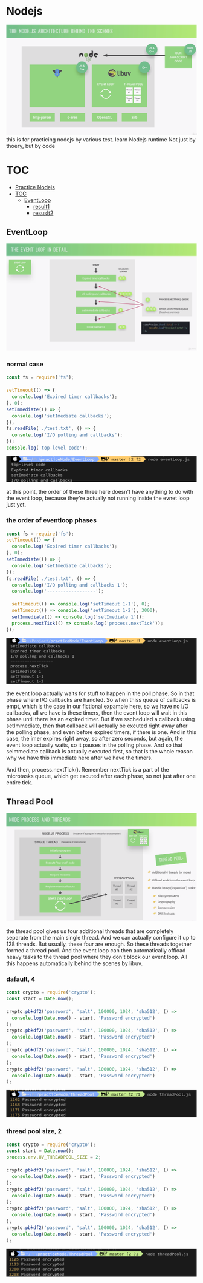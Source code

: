 # Nodejs

![nodejs-architecture](./image/nodejs-architecture.png)
this is for practicing nodejs by various test.
learn Nodejs runtime Not just by thoery, but by code

# TOC

- [Practice Nodejs](#practice-nodejs)
- [TOC](#toc)
  - [EventLoop](#eventloop)
    - [result1](#result1)
    - [resuslt2](#resuslt2)

## EventLoop

![eventloop order of phases](./image/eventloop-phases.png)

### normal case

```javascript
const fs = require('fs');

setTimeout(() => {
  console.log('Expired timer callbacks');
}, 0);
setImmediate(() => {
  console.log('setImediate callbacks');
});
fs.readFile('./test.txt', () => {
  console.log('I/O polling and callbacks');
});
console.log('top-level code');
```

![eventloop-result1](./image/eventloop-result1.png)

at this point, the order of these three here doesn't have anything to do with the event loop, because they're actually not running inside the evnet loop just yet.

### the order of eventloop phases

```javascript
const fs = require('fs');
setTimeout(() => {
  console.log('Expired timer callbacks');
}, 0);
setImmediate(() => {
  console.log('setImediate callbacks');
});
fs.readFile('./test.txt', () => {
  console.log('I/O polling and callbacks 1');
  console.log('------------------');

  setTimeout(() => console.log('setTimeout 1-1'), 0);
  setTimeout(() => console.log('setTimeout 1-2'), 3000);
  setImmediate(() => console.log('setImediate 1'));
  process.nextTick(() => console.log('process.nextTick'));
});
```

![eventloop-result2](./image/eventloop-result2.png)

the event loop actually waits for stuff to happen in the poll phase. So in that phase where I/O callbacks are handled. So when thiss queue of callbacks is empt, which is the case in our fictional expample here, so we have no I/O callbacks, all we have is these timers, then the event loop will wait in this phase until there iss an expired timer. But if we sscheduled a callback using setImmediate, then that callback will actually be excuted right away after the polling phase, and even before expired timers, if there is one. And in this case, the imer expires right away, so after zero seconds, but again, the event loop actually waits, so it pauses in the polling phase. And so that seImmediate callback is actually executed first, so that is the whole reason why we have this immediate here after we have the timers.

And then, process.nextTick(). Remember nextTick is a part of the microtasks queue, which get excuted after each phase, so not just after one entire tick.

## Thread Pool

![node-process-thread](./image/node-process-thread.png)

the thread pool gives us four additional threads that are completely separate from the main single thread. And we can actually configure it up to 128 threads. But usually, these four are enough. So these threads together formed a thread pool. And the event loop can then automatically offload heavy tasks to the thread pool where they don't block our event loop. All this happens automatically behind the scenes by libuv.

### dafault, 4

```javascript
const crypto = require('crypto');
const start = Date.now();

crypto.pbkdf2('password', 'salt', 100000, 1024, 'sha512', () =>
  console.log(Date.now() - start, 'Password encrypted')
);
crypto.pbkdf2('password', 'salt', 100000, 1024, 'sha512', () =>
  console.log(Date.now() - start, 'Password encrypted')
);
crypto.pbkdf2('password', 'salt', 100000, 1024, 'sha512', () =>
  console.log(Date.now() - start, 'Password encrypted')
);
crypto.pbkdf2('password', 'salt', 100000, 1024, 'sha512', () =>
  console.log(Date.now() - start, 'Password encrypted')
);
```

![thread-pool4](./image/thread-pool4.png)

### thread pool size, 2

```javascript
const crypto = require('crypto');
const start = Date.now();
process.env.UV_THREADPOOL_SIZE = 2;

crypto.pbkdf2('password', 'salt', 100000, 1024, 'sha512', () =>
  console.log(Date.now() - start, 'Password encrypted')
);
crypto.pbkdf2('password', 'salt', 100000, 1024, 'sha512', () =>
  console.log(Date.now() - start, 'Password encrypted')
);
crypto.pbkdf2('password', 'salt', 100000, 1024, 'sha512', () =>
  console.log(Date.now() - start, 'Password encrypted')
);
crypto.pbkdf2('password', 'salt', 100000, 1024, 'sha512', () =>
  console.log(Date.now() - start, 'Password encrypted')
);
```

![thread-pool2](./image/thread-pool2.png)

